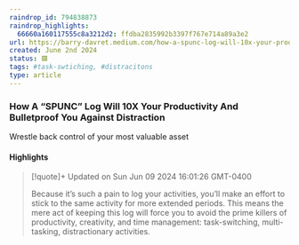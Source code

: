 ```yaml
---
raindrop_id: 794838873
raindrop_highlights:
  66660a160117555c8a3212d2: ffdba2835992b3397f767e714a89a3e2
url: https://barry-davret.medium.com/how-a-spunc-log-will-10x-your-productivity-and-bulletproof-you-against-distraction-17d1c97669fa
created: June 2nd 2024
status: 🟥
tags: #task-swtiching, #distracitons
type: article
---
```



### How A “SPUNC” Log Will 10X Your Productivity And Bulletproof You Against Distraction

Wrestle back control of your most valuable asset

#### Highlights

> [!quote]+ Updated on Sun Jun 09 2024 16:01:26 GMT-0400
>
> Because it’s such a pain to log your activities, you’ll make an effort to stick to the same activity for more extended periods. This means the mere act of keeping this log will force you to avoid the prime killers of productivity, creativity, and time management: task-switching, multi-tasking, distractionary activities.
